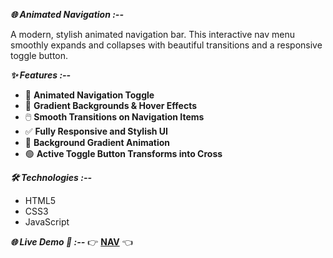 ***🌐 Animated Navigation :--***

A modern, stylish animated navigation bar. This interactive nav menu smoothly expands and collapses with beautiful transitions and a responsive toggle button.

***✨ Features :--***

- 🔁 **Animated Navigation Toggle**  
- 🎨 **Gradient Backgrounds & Hover Effects**  
- 🖱️ **Smooth Transitions on Navigation Items**  
- ✅ **Fully Responsive and Stylish UI**  
- 🌈 **Background Gradient Animation**  
- 🟢 **Active Toggle Button Transforms into Cross**  

***🛠️ Technologies :--***

- HTML5  
- CSS3
- JavaScript

***🌐 Live Demo 🔗 :--***
👉 [**NAV**](https://animated-navigation-xi.vercel.app/) 👈
